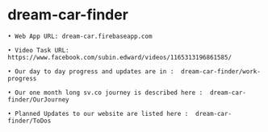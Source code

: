 # dream-car-finder

	• Web App URL: dream-car.firebaseapp.com

	• Video Task URL: https://www.facebook.com/subin.edward/videos/1165313196861585/

	• Our day to day progress and updates are in :  dream-car-finder/work-progress 

	• Our one month long sv.co journey is described here :  dream-car-finder/OurJourney 

	• Planned Updates to our website are listed here :  dream-car-finder/ToDos

